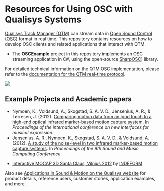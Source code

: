 # Resources for Using OSC with Qualisys Systems

[Qualisys Track Manager (QTM)](http://www.qualisys.com/software/qualisys-track-manager/) can stream data in [Open Sound Control (OSC)](http://opensoundcontrol.org/) format in real time. This repository contains resources on how to develop OSC clients and related applications that interact with QTM.

- The **OSCExample** project in this repository implements an OSC streaming application in C#, using the open-source [SharpOSC](http://github.com/ValdemarOrn/SharpOSC)) library.

For detailed technical information on the QTM OSC implementation, please refer to the [documentation for the QTM real-time protocol](https://qualisys.github.io/Real-Time-Protocol-Documentation/).

![](https://s3-eu-west-1.amazonaws.com/content.qualisys.com/2014/01/sound-and-motion.jpg)

## Example Projects and Academic papers

- Nymoen, K., Voldsund, A., Skogstad, S. A. V. D., Jensenius, A. R., & Tørresen, J. (2012). [Comparing motion data from an ipod touch to a high-end optical infrared marker-based motion capture system](http://www.nime.org/proceedings/2012/nime2012_198.pdf). In *Proceedings of the international conference on new interfaces for musical expression*. 
- Jensenius, A. R., Nymoen, K., Skogstad, S. A. V. D., & Voldsund, A. (2012). [A study of the noise-level in two infrared marker-based motion capture systems](http://www.arj.no/wp-content/2012/07/Jensenius_SMC_2012a.pdf). In *Proceedings of the 9th Sound and Music Computing Conference*.
* [Interactive MOCAP 3D Santa Claus, Vilnius 2012](https://youtu.be/U-BX9UPbKh4) by [INDEFORM](http://www.indeform.com/)

Also see [Applications in Sound & Motion on the Qualisys website](http://www.qualisys.com/applications/other/sound-motion) for product details, reference users, customer stories, application examples, and more.
